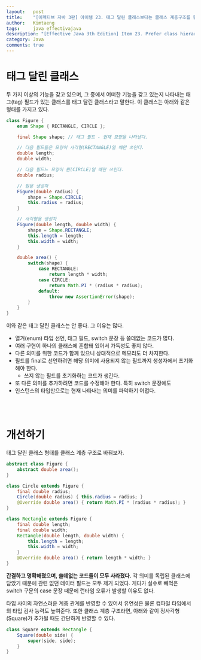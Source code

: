 ```yaml
---
layout:   post
title:    "[이펙티브 자바 3판] 아이템 23. 태그 달린 클래스보다는 클래스 계층구조를 활용하라"
author:   Kimtaeng
tags: 	  java effectivajava
description: "[Effective Java 3th Edition] Item 23. Prefer class hierarchies to tagged classes" 
category: Java
comments: true
---
```


# 태그 달린 클래스
두 가지 이상의 기능을 갖고 있으며, 그 중에서 어떠한 기능을 갖고 있는지 나타내는 태그(tag) 필드가 있는 클래스를 태그 달린 클래스라고 말한다.
이 클래스는 아래와 같은 형태를 가지고 있다.

```java
class Figure {
    enum Shape { RECTANGLE, CIRCLE };

    final Shape shape; // 태그 필드 - 현재 모양을 나타낸다.

    // 다음 필드들은 모양이 사각형(RECTANGLE)일 때만 쓰인다.
    double length;
    double width;

    // 다음 필드느 모양이 원(CIRCLE)일 때만 쓰인다.
    double radius;

    // 원용 생성자
    Figure(double radius) {
        shape = Shape.CIRCLE;
        this.radius = radius;
    }

    // 사각형용 생성자
    Figure(double length, double width) {
        shape = Shape.RECTANGLE;
        this.length = length;
        this.width = width;
    }

    double area() {
        switch(shape) {
            case RECTANGLE:
                return length * width;
            case CIRCLE:
                return Math.PI * (radius * radius);
            default:
                throw new AssertionError(shape);
        }
    }
}
```

이와 같은 태그 달린 클래스는 안 좋다. 그 이유는 많다.

- 열거(enum) 타입 선언, 태그 필드, switch 문장 등 쓸데없는 코드가 많다.
- 여러 구현이 하나의 클래스에 혼합돼 있어서 가독성도 좋지 않다.
- 다른 의미를 위한 코드가 함께 있으니 상대적으로 메모리도 더 차지한다.
- 필드를 final로 선언하려면 해당 의미에 사용되지 않는 필드까지 생성자에서 초기화해야 한다.
  - 쓰지 않는 필드를 초기화하는 코드가 생긴다.
- 또 다른 의미를 추가하려면 코드를 수정해야 한다. 특히 switch 문장에도
- 인스턴스의 타입만으로는 현재 나타내는 의미를 파악하기 어렵다.

<br><br>

# 개선하기
태그 달린 클래스 형태를 클래스 계층 구조로 바꿔보자.

```java
abstract class Figure {
    abstract double area();
}

class Circle extends Figure {
    final double radius;
    Circle(double radius) { this.radius = radius; }
    @Override double area() { return Math.PI * (radius * radius); }
}

class Rectangle extends Figure {
    final double length;
    final double width;
    Rectangle(double length, double width) {
        this.length = length;
        this.width = width;
    }
    @Override double area() { return length * width; }
}
```

**간결하고 명확해졌으며, 쓸데없는 코드들이 모두 사라졌다.**
각 의미를 독립된 클래스에 담았기 때문에 관련 없던 데이터 필드는 모두 제거 되었다.
게다가 실수로 빼먹은 switch 구문의 case 문장 때문에 런타임 오류가 발생할 이유도 없다.

타입 사이의 자연스러운 계층 관계를 반영할 수 있어서 유연성은 물론 컴파일 타임에서의 타입 검사 능력도 높여준다.
또한 클래스 계층 구조라면, 아래와 같이 정사각형(Square)가 추가될 때도 간단하게 반영할 수 있다.

```java
class Square extends Rectangle {
    Square(double side) {
        super(side, side);
    }
}
```